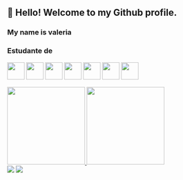 ## 👋 Hello! Welcome to my Github profile.
### My name is valeria 


### Estudante de

<img src="https://cdn.jsdelivr.net/gh/devicons/devicon/icons/css3/css3-original.svg" width="40" height="40"/> <img src="https://cdn.jsdelivr.net/gh/devicons/devicon/icons/html5/html5-original.svg" width="40" height="40" /> <img src="https://cdn.jsdelivr.net/gh/devicons/devicon/icons/javascript/javascript-original.svg" width="40" height="40"/> <img src="https://cdn.jsdelivr.net/gh/devicons/devicon/icons/nodejs/nodejs-original.svg" width="40" height="40"/> <img src="https://cdn.jsdelivr.net/gh/devicons/devicon/icons/git/git-original.svg" width="40" height="40" /> <img src="https://cdn.jsdelivr.net/gh/devicons/devicon/icons/csharp/csharp-original.svg" width="40" height="40"/> <img src="https://cdn.jsdelivr.net/gh/devicons/devicon/icons/cplusplus/cplusplus-original.svg" width="40" height="40" />

<div>
<a href="https://github.com/valeriavences">
<img height="180em" src="https://github-readme-stats.vercel.app/api/top-langs/?username=valeriavences&layout=compact&langs_count=7&theme=dracula"/>
<img height="180em" src="https://github-readme-stats.vercel.app/api?username=valeriavences&show_icons=true&theme=dracula&include_all_commits=true&count_private=true"/>
</div>
  
  <div>
    <a href="https://instagram.com/val_da_paz" target="_blank"><img src="https://img.shields.io/badge/-Instagram-%23E4405F?style=for-the-badge&logo=instagram&logoColor=white" target="_blank"></a>
    <a href = "mailto:contato@valeriavences1@gmail.com"><img src="https://img.shields.io/badge/Gmail-D14836?style=for-the-badge&logo=gmail&logoColor=white" target="_blank"></a>
  </div>  
  

